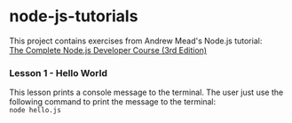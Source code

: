 # node-js-tutorials
This project contains exercises from Andrew Mead's Node.js tutorial:  
[The Complete Node.js Developer Course (3rd Edition)](https://www.udemy.com/course/the-complete-nodejs-developer-course-2/)

### Lesson 1 - Hello World
This lesson prints a console message to the terminal. The user just use the following command to print the message to the terminal:  
`node hello.js`

